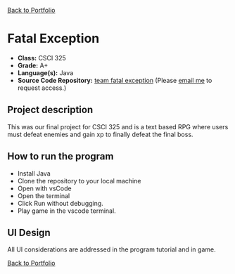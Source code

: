 [Back to Portfolio](./)

Fatal Exception
===============

-   **Class:** CSCI 325
-   **Grade:** A+
-   **Language(s):** Java
-   **Source Code Repository:** [team fatal exception]([https://guides.github.com/features/mastering-markdown/](https://github.com/adamrt918/fatal-exception))  
    (Please [email me](https://mail.google.com/mail/u/0/?source=mailto&to=thiemann.adam@gmail.com&su=Github_Access&fs=1&tf=cm) to request access.)

## Project description

This was our final project for CSCI 325 and is a text based RPG where users must defeat enemies and gain xp to finally defeat the final boss.

## How to run the program

- Install Java
- Clone the repository to your local machine
- Open with vsCode
- Open the terminal
- Click Run without debugging.
- Play game in the vscode terminal.

## UI Design

All UI considerations are addressed in the program tutorial and in game.

[Back to Portfolio](./)
